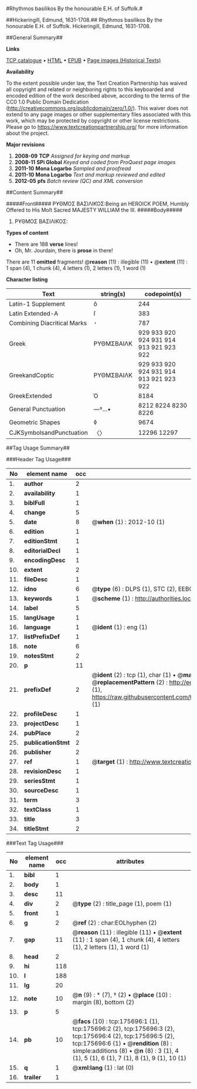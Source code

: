 #Rhythmos basilikos By the honourable E.H. of Suffolk.#

##Hickeringill, Edmund, 1631-1708.##
Rhythmos basilikos By the honourable E.H. of Suffolk.
Hickeringill, Edmund, 1631-1708.

##General Summary##

**Links**

[TCP catalogue](http://www.ota.ox.ac.uk/tcp/)  • 
[HTML](http://tei.it.ox.ac.uk/tcp/Texts-HTML/free/B03/B03668.html)  • 
[EPUB](http://tei.it.ox.ac.uk/tcp/Texts-EPUB/free/B03/B03668.epub) • 
[Page images (Historical Texts)](https://historicaltexts.jisc.ac.uk/eebo-52212025e)

**Availability**

To the extent possible under law, the Text Creation Partnership has waived all copyright and related or neighboring rights to this keyboarded and encoded edition of the work described above, according to the terms of the CC0 1.0 Public Domain Dedication (http://creativecommons.org/publicdomain/zero/1.0/). This waiver does not extend to any page images or other supplementary files associated with this work, which may be protected by copyright or other license restrictions. Please go to https://www.textcreationpartnership.org/ for more information about the project.

**Major revisions**

1. __2008-09__ __TCP__ *Assigned for keying and markup*
1. __2008-11__ __SPi Global__ *Keyed and coded from ProQuest page images*
1. __2011-10__ __Mona Logarbo__ *Sampled and proofread*
1. __2011-10__ __Mona Logarbo__ *Text and markup reviewed and edited*
1. __2012-05__ __pfs__ *Batch review (QC) and XML conversion*

##Content Summary##

#####Front#####
Ρ̓ΥΘΜῸΣ ΒΑΣΙΛΙΚῸΣ:Being an HEROICK POEM, Humbly Offered to His Moſt Sacred MAJESTY WILLIAM the III. 
#####Body#####

1. Ρ̓ΥΘΜῸΣ ΒΑΣΙΛΙΚῸΣ:

**Types of content**

  * There are 188 **verse** lines!
  * Oh, Mr. Jourdain, there is **prose** in there!

There are 11 **omitted** fragments! 
 @__reason__ (11) : illegible (11)  •  @__extent__ (11) : 1 span (4), 1 chunk (4), 4 letters (1), 2 letters (1), 1 word (1)

**Character listing**


|Text|string(s)|codepoint(s)|
|---|---|---|
|Latin-1 Supplement|ô|244|
|Latin Extended-A|ſ|383|
|Combining             Diacritical Marks|̓|787|
|Greek|ΡΥΘΜΣΒΑΙΛΚ|929 933 920 924 931 914 913 921 923 922|
|GreekandCoptic|ΡΥΘΜΣΒΑΙΛΚ|929 933 920 924 931 914 913 921 923 922|
|GreekExtended|Ὸ|8184|
|General Punctuation|—†…•|8212 8224 8230 8226|
|Geometric Shapes|◊|9674|
|CJKSymbolsandPunctuation|〈〉|12296 12297|

##Tag Usage Summary##

###Header Tag Usage###

|No|element name|occ|attributes|
|---|---|---|---|
|1.|__author__|2||
|2.|__availability__|1||
|3.|__biblFull__|1||
|4.|__change__|5||
|5.|__date__|8| @__when__ (1) : 2012-10 (1)|
|6.|__edition__|1||
|7.|__editionStmt__|1||
|8.|__editorialDecl__|1||
|9.|__encodingDesc__|1||
|10.|__extent__|2||
|11.|__fileDesc__|1||
|12.|__idno__|6| @__type__ (6) : DLPS (1), STC (2), EEBO-CITATION (1), OCLC (1), VID (1)|
|13.|__keywords__|1| @__scheme__ (1) : http://authorities.loc.gov/ (1)|
|14.|__label__|5||
|15.|__langUsage__|1||
|16.|__language__|1| @__ident__ (1) : eng (1)|
|17.|__listPrefixDef__|1||
|18.|__note__|6||
|19.|__notesStmt__|2||
|20.|__p__|11||
|21.|__prefixDef__|2| @__ident__ (2) : tcp (1), char (1)  •  @__matchPattern__ (2) : ([0-9\-]+):([0-9IVX]+) (1), (.+) (1)  •  @__replacementPattern__ (2) : http://eebo.chadwyck.com/downloadtiff?vid=$1&page=$2 (1), https://raw.githubusercontent.com/textcreationpartnership/Texts/master/tcpchars.xml#$1 (1)|
|22.|__profileDesc__|1||
|23.|__projectDesc__|1||
|24.|__pubPlace__|2||
|25.|__publicationStmt__|2||
|26.|__publisher__|2||
|27.|__ref__|1| @__target__ (1) : http://www.textcreationpartnership.org/docs/. (1)|
|28.|__revisionDesc__|1||
|29.|__seriesStmt__|1||
|30.|__sourceDesc__|1||
|31.|__term__|3||
|32.|__textClass__|1||
|33.|__title__|3||
|34.|__titleStmt__|2||


###Text Tag Usage###

|No|element name|occ|attributes|
|---|---|---|---|
|1.|__bibl__|1||
|2.|__body__|1||
|3.|__desc__|11||
|4.|__div__|2| @__type__ (2) : title_page (1), poem (1)|
|5.|__front__|1||
|6.|__g__|2| @__ref__ (2) : char:EOLhyphen (2)|
|7.|__gap__|11| @__reason__ (11) : illegible (11)  •  @__extent__ (11) : 1 span (4), 1 chunk (4), 4 letters (1), 2 letters (1), 1 word (1)|
|8.|__head__|2||
|9.|__hi__|118||
|10.|__l__|188||
|11.|__lg__|20||
|12.|__note__|10| @__n__ (9) : * (7), † (2)  •  @__place__ (10) : margin (8), bottom (2)|
|13.|__p__|5||
|14.|__pb__|10| @__facs__ (10) : tcp:175696:1 (1), tcp:175696:2 (2), tcp:175696:3 (2), tcp:175696:4 (2), tcp:175696:5 (2), tcp:175696:6 (1)  •  @__rendition__ (8) : simple:additions (8)  •  @__n__ (8) : 3 (1), 4 (1), 5 (1), 6 (1), 7 (1), 8 (1), 9 (1), 10 (1)|
|15.|__q__|1| @__xml:lang__ (1) : lat (0)|
|16.|__trailer__|1||
